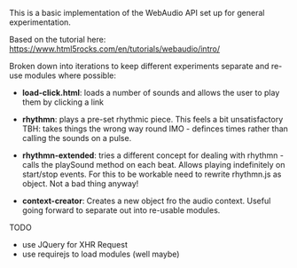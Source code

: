 This is a basic implementation of the WebAudio API set up for general experimentation.

Based on the tutorial here: https://www.html5rocks.com/en/tutorials/webaudio/intro/

Broken down into iterations to keep different experiments separate and re-use modules where possible:

- **load-click.html**: loads a number of sounds and allows the user to play them by clicking a link

- **rhythmn**: plays a pre-set rhythmic piece. This feels a bit unsatisfactory TBH: takes things the wrong way round IMO - definces times rather than calling the sounds on a pulse.

- **rhythmn-extended**: tries a different concept for dealing with rhythmn - calls the playSound method on each beat. Allows playing indefinitely on start/stop events. For this to be workable need to rewrite rhythmn.js as object. Not a bad thing anyway!

- **context-creator**: Creates a new object fro the audio context. Useful going forward to separate out into re-usable modules.


TODO
- use JQuery for XHR Request
- use requirejs to load modules (well maybe)

